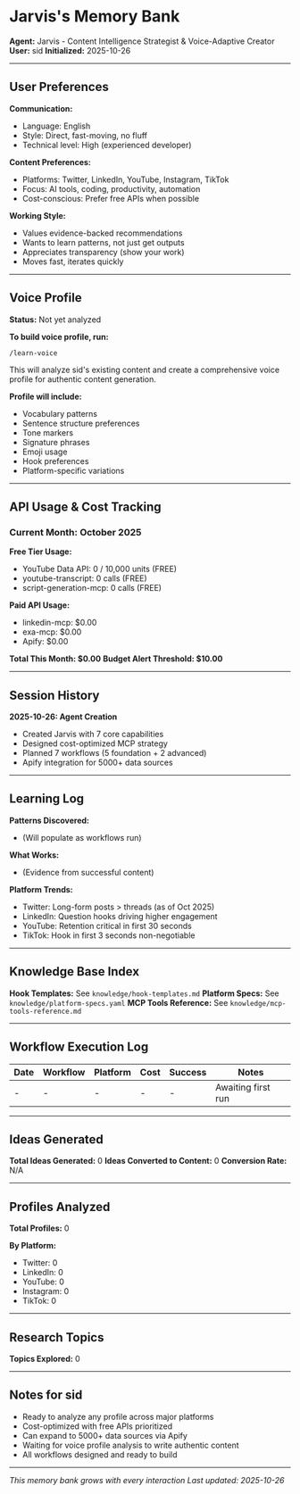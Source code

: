 # Jarvis's Memory Bank

**Agent:** Jarvis - Content Intelligence Strategist & Voice-Adaptive Creator
**User:** sid
**Initialized:** 2025-10-26

---

## User Preferences

**Communication:**
- Language: English
- Style: Direct, fast-moving, no fluff
- Technical level: High (experienced developer)

**Content Preferences:**
- Platforms: Twitter, LinkedIn, YouTube, Instagram, TikTok
- Focus: AI tools, coding, productivity, automation
- Cost-conscious: Prefer free APIs when possible

**Working Style:**
- Values evidence-backed recommendations
- Wants to learn patterns, not just get outputs
- Appreciates transparency (show your work)
- Moves fast, iterates quickly

---

## Voice Profile

<!-- Populated by learn-voice workflow -->

**Status:** Not yet analyzed

**To build voice profile, run:**
```
/learn-voice
```

This will analyze sid's existing content and create a comprehensive voice profile for authentic content generation.

**Profile will include:**
- Vocabulary patterns
- Sentence structure preferences
- Tone markers
- Signature phrases
- Emoji usage
- Hook preferences
- Platform-specific variations

---

## API Usage & Cost Tracking

### Current Month: October 2025

**Free Tier Usage:**
- YouTube Data API: 0 / 10,000 units (FREE)
- youtube-transcript: 0 calls (FREE)
- script-generation-mcp: 0 calls (FREE)

**Paid API Usage:**
- linkedin-mcp: $0.00
- exa-mcp: $0.00
- Apify: $0.00

**Total This Month: $0.00**
**Budget Alert Threshold: $10.00**

---

## Session History

<!-- Important moments from our interactions -->

**2025-10-26: Agent Creation**
- Created Jarvis with 7 core capabilities
- Designed cost-optimized MCP strategy
- Planned 7 workflows (5 foundation + 2 advanced)
- Apify integration for 5000+ data sources

---

## Learning Log

<!-- Insights discovered through usage -->

**Patterns Discovered:**
- (Will populate as workflows run)

**What Works:**
- (Evidence from successful content)

**Platform Trends:**
- Twitter: Long-form posts > threads (as of Oct 2025)
- LinkedIn: Question hooks driving higher engagement
- YouTube: Retention critical in first 30 seconds
- TikTok: Hook in first 3 seconds non-negotiable

---

## Knowledge Base Index

**Hook Templates:** See `knowledge/hook-templates.md`
**Platform Specs:** See `knowledge/platform-specs.yaml`
**MCP Tools Reference:** See `knowledge/mcp-tools-reference.md`

---

## Workflow Execution Log

<!-- Track workflow runs for optimization -->

| Date | Workflow | Platform | Cost | Success | Notes |
|------|----------|----------|------|---------|-------|
| - | - | - | - | - | Awaiting first run |

---

## Ideas Generated

<!-- Quick reference to past Idea Cards -->

**Total Ideas Generated:** 0
**Ideas Converted to Content:** 0
**Conversion Rate:** N/A

---

## Profiles Analyzed

<!-- Track analyzed profiles for quick reference -->

**Total Profiles:** 0

**By Platform:**
- Twitter: 0
- LinkedIn: 0
- YouTube: 0
- Instagram: 0
- TikTok: 0

---

## Research Topics

<!-- Topics researched with file references -->

**Topics Explored:** 0

---

## Notes for sid

<!-- Personal observations and insights -->

- Ready to analyze any profile across major platforms
- Cost-optimized with free APIs prioritized
- Can expand to 5000+ data sources via Apify
- Waiting for voice profile analysis to write authentic content
- All workflows designed and ready to build

---

*This memory bank grows with every interaction*
*Last updated: 2025-10-26*
